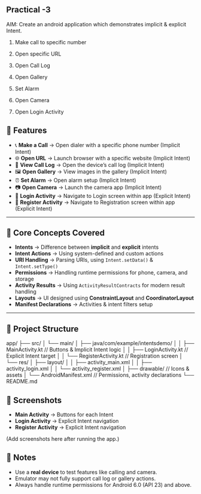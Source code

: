## Practical -3
AIM: Create an android application which demonstrates implicit & explicit Intent. 
1. Make call to specific number

2. Open specific URL

3. Open Call Log

4. Open Gallery

5. Set Alarm

6. Open Camera

7. Open Login Activity

   
## 🚀 Features
- 📞 **Make a Call** → Open dialer with a specific phone number (Implicit Intent)  
- 🌐 **Open URL** → Launch browser with a specific website (Implicit Intent)  
- 📖 **View Call Log** → Open the device’s call log (Implicit Intent)  
- 🖼️ **Open Gallery** → View images in the gallery (Implicit Intent)  
- ⏰ **Set Alarm** → Open alarm setup (Implicit Intent)  
- 📷 **Open Camera** → Launch the camera app (Implicit Intent)  
- 🔑 **Login Activity** → Navigate to Login screen within app (Explicit Intent)  
- 📝 **Register Activity** → Navigate to Registration screen within app (Explicit Intent)  

---

## 🧩 Core Concepts Covered
- **Intents** → Difference between **implicit** and **explicit** intents  
- **Intent Actions** → Using system-defined and custom actions  
- **URI Handling** → Parsing URIs, using `Intent.setData()` & `Intent.setType()`  
- **Permissions** → Handling runtime permissions for phone, camera, and storage  
- **Activity Results** → Using `ActivityResultContracts` for modern result handling  
- **Layouts** → UI designed using **ConstraintLayout** and **CoordinatorLayout**  
- **Manifest Declarations** → Activities & intent filters setup  

---

## 📂 Project Structure
app/
├── src/
│   └── main/
│       ├── java/com/example/intentsdemo/
│       │   ├── MainActivity.kt       // Buttons & Implicit Intent logic
│       │   ├── LoginActivity.kt      // Explicit Intent target
│       │   └── RegisterActivity.kt   // Registration screen
│       └── res/
│           ├── layout/
│           │   ├── activity_main.xml
│           │   ├── activity_login.xml
│           │   └── activity_register.xml
│           ├── drawable/             // Icons & assets
│           └── AndroidManifest.xml   // Permissions, activity declarations
└── README.md

## 📸 Screenshots
- **Main Activity** → Buttons for each Intent  
- **Login Activity** → Explicit Intent navigation  
- **Register Activity** → Explicit Intent navigation  

(Add screenshots here after running the app.)

## 📝 Notes
- Use a **real device** to test features like calling and camera.  
- Emulator may not fully support call log or gallery actions.  
- Always handle runtime permissions for Android 6.0 (API 23) and above.  
